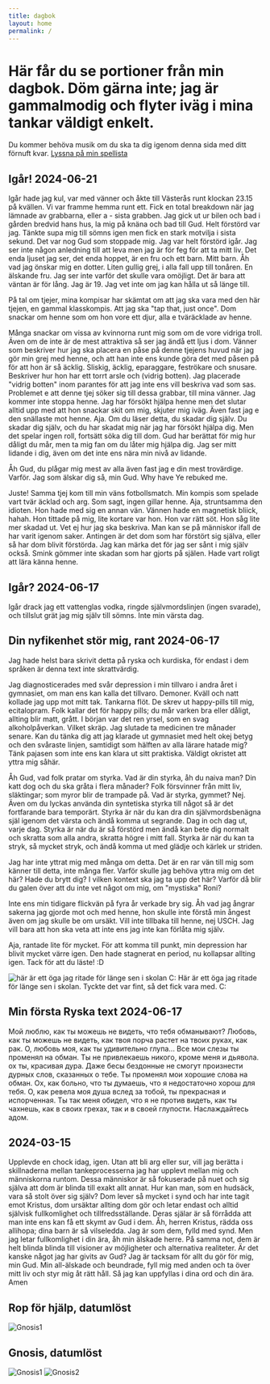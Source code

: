 ```yaml
---
title: dagbok
layout: home
permalink: /
---
```

# Här får du se portioner från min dagbok. Döm gärna inte; jag är gammalmodig och flyter iväg i mina tankar väldigt enkelt. 
Du kommer behöva musik om du ska ta dig igenom denna sida med ditt förnuft kvar. [Lyssna på min spellista](https://music.youtube.com/playlist?list=PLS-abqU6QBvgYYGYxbqw-UFybw5b818G0)


## Igår! 2024-06-21
Igår hade jag kul, var med vänner och åkte till Västerås runt klockan 23.15 på kvällen. Vi var framme hemma runt ett. Fick en total breakdown när jag lämnade av grabbarna, eller a - sista grabben. Jag gick ut ur bilen och bad i gården bredvid hans hus, la mig på knäna och bad till Gud. Helt förstörd var jag. Tänkte supa mig till sömns igen men fick en stark motvilja i sista sekund. Det var nog Gud som stoppade mig. Jag var helt förstörd igår. Jag ser inte någon anledning till att leva men jag är för feg för att ta mitt liv. Det enda ljuset jag ser, det enda hoppet, är en fru och ett barn. Mitt barn. Åh vad jag önskar mig en dotter. Liten gullig grej, i alla fall upp till tonåren. En älskande fru. Jag ser inte varför det skulle vara omöjligt. Det är bara att väntan är för lång. Jag är 19. Jag vet inte om jag kan hålla ut så länge till. 

På tal om tjejer, mina kompisar har skämtat om att jag ska vara med den här tjejen, en gammal klasskompis. Att jag ska "tap that, just once". Dom snackar om henne som om hon vore ett djur, alla e tväräcklade av henne. 

Många snackar om vissa av kvinnorna runt mig som om de vore vidriga troll. Även om de inte är de mest attraktiva så ser jag ändå ett ljus i dom. Vänner som beskriver hur jag ska placera en påse på denne tjejens huvud när jag gör min grej med henne, och att han inte ens kunde göra det med påsen på för att hon är så äcklig. Sliskig, äcklig, eparaggare, feströkare och snusare. Beskriver hur hon har ett torrt arsle och (vidrig botten). Jag placerade "vidrig botten" inom parantes för att jag inte ens vill beskriva vad som sas. Problemet e att denne tjej söker sig till dessa grabbar, till mina vänner. Jag kommer inte stoppa henne. Jag har försökt hjälpa henne men det slutar alltid upp med att hon snackar skit om mig, skjuter mig iväg. Även fast jag e den snällaste mot henne. Aja. Om du läser detta, du skadar dig själv. Du skadar dig själv, och du har skadat mig när jag har försökt hjälpa dig. Men det spelar ingen roll, fortsätt söka dig till dom. Gud har berättat för mig hur dåligt du mår, men ta mig fan om du låter mig hjälpa dig. Jag ser mitt lidande i dig, även om det inte ens nära min nivå av lidande.

Åh Gud, du plågar mig mest av alla även fast jag e din mest trovärdige. Varför. Jag som älskar dig så, min Gud. Why have Ye rebuked me. 

Juste! Samma tjej kom till min väns fotbollsmatch. Min kompis som spelade vart tvär äcklad och arg. Som sagt, ingen gillar henne. Aja, struntsamma den idioten. Hon hade med sig en annan vän. Vännen hade en magnetisk bliick, hahah. Hon tittade på mig, lite kortare var hon. Hon var rätt söt. Hon såg lite mer skadad ut. Vet ej hur jag ska beskriva. Man kan se på människor ifall de har varit igenom saker. Antingen är det dom som har förstört sig själva, eller så har dom blivit förstörda. Jag kan märka det för jag ser sånt i mig själv också. Smink gömmer inte skadan som har gjorts på själen. Hade vart roligt att lära känna henne.


## Igår? 2024-06-17

Igår drack jag ett vattenglas vodka, ringde självmordslinjen (ingen svarade), och tillslut grät jag mig själv till sömns. Inte min värsta dag.

## Din nyfikenhet stör mig, rant 2024-06-17

Jag hade helst bara skrivit detta på ryska och kurdiska, för endast i dem språken är denna text inte skrattvärdig. 

Jag diagnosticerades med svår depression i min tillvaro i andra året i gymnasiet, om man ens kan kalla det tillvaro. Demoner. Kväll och natt kollade jag upp mot mitt tak. Tankarna flöt. De skrev ut happy-pills till mig, ecitalopram. Folk kallar det för happy pills; du mår varken bra eller dåligt, allting blir matt, grått. I början var det ren yrsel, som en svag alkoholpåverkan. Vilket skräp. Jag slutade ta medicinen tre månader senare. Kan du tänka dig att jag klarade ut gymnasiet med helt okej betyg och den svåraste linjen, samtidigt som hälften av alla lärare hatade mig? Tänk pajasen som inte ens kan klara ut sitt praktiska. Väldigt okristet att yttra mig såhär.

Åh Gud, vad folk pratar om styrka. Vad är din styrka, åh du naiva man? Din katt dog och du ska gråta i flera månader? Folk försvinner från mitt liv, släktingar; som myror blir de trampade på. Vad är styrka, gymmet? Nej. Även om du lyckas använda din syntetiska styrka till något så är det fortfarande bara temporärt. Styrka är när du kan dra din självmordsbenägna själ igenom det värsta och ändå komma ut segrande. Dag in och dag ut, varje dag. Styrka är när du är så förstörd men ändå kan bete dig normalt och skratta som alla andra, skratta högre i mitt fall. Styrka är när du kan ta stryk, så mycket stryk, och ändå komma ut med glädje och kärlek ur striden. 

Jag har inte yttrat mig med många om detta. Det är en rar vän till mig som känner till detta, inte många fler. Varför skulle jag behöva yttra mig om det här? Hade du brytt dig? I vilken kontext ska jag ta upp det här? Varför då blir du galen över att du inte vet något om mig, om "mystiska" Roni? 

Inte ens min tidigare flickvän på fyra år verkade bry sig. Åh vad jag ångrar sakerna jag gjorde mot och med henne, hon skulle inte förstå min ångest även om jag skulle be om ursäkt. Vill inte tillbaka till henne, nej USCH. Jag vill bara att hon ska veta att inte ens jag inte kan förlåta mig själv. 

Aja, rantade lite för mycket. För att komma till punkt, min depression har blivit mycket värre igen. Den hade stagnerat en period, nu kollapsar allting igen. Tack för att du läste! :D

![här är ett öga jag ritade för länge sen i skolan C:](oga-img.jpg)
Här är ett öga jag ritade för länge sen i skolan. Tyckte det var fint, så det fick vara med. C:


## Min första Ryska text 2024-06-17

Мой люблю, как ты можешь не видеть, что тебя обманывают?
Любовь, как ты можешь не видеть, как твоя порча растет на твоих руках, как рак.
О, любовь моя, как ты удивительно глупа...
Все мои слезы ты променял на обман.
Ты не привлекаешь никого, кроме меня и дьявола. ох ты, красивая дура.
Даже бесы бездонные не смогут произнести дурных слов, сказанных о тебе.
Ты променял мои хорошие слова на обман. 
Ох, как больно, что ты думаешь, что я недостаточно хорош для тебя.
О, как ревела моя душа вслед за тобой, ты прекрасная и испорченная.
Ты так меня обидел, что я не против видеть, как ты чахнешь, как в своих грехах, так и в своей глупости. Наслаждайтесь адом.

## 2024-03-15

Upplevde en chock idag, igen. Utan att bli arg eller sur, vill jag berätta i skillnaderna mellan tankeprocesserna jag har upplevt mellan mig och människorna runtom. Dessa människor är så fokuserade på nuet och sig själva att dom är blinda till exakt allt annat. Hur kan man, som en hudsäck, vara så stolt över sig själv? Dom lever så mycket i synd och har inte tagit emot Kristus, dom ursäktar allting dom gör och letar endast och alltid självisk fullkomlighet och tillfredsställande. Deras själar är så förrådda att man inte ens kan få ett skymt av Gud i dem. Åh, herren Kristus, rädda oss allihopa; dina barn är så vilseledda. Jag är som dem, fylld med synd. Men jag letar fullkomlighet i din ära, åh min älskade herre. 
På samma not, dem är helt blinda blinda till visioner av möjligheter och alternativa realiteter. Är det kanske något jag har givits av Gud? Jag är tacksam för allt du gör för mig, min Gud. Min all-älskade och beundrade, fyll mig med anden och ta över mitt liv och styr mig åt rätt håll. Så jag kan uppfyllas i dina ord och din ära. Amen

## Rop för hjälp, datumlöst
![Gnosis1](assets\bilder\kristetrandom\IMG_20240617_111544.jpg)

## Gnosis, datumlöst
![Gnosis1](assets\bilder\gnosis\Untdsitled.png)
![Gnosis2](assets\bilder\gnosis\IMG_20240617_111425.jpg)



